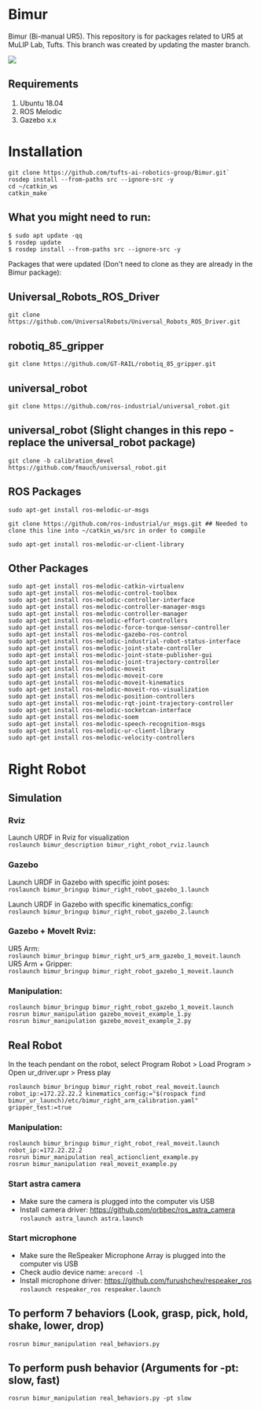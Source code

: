 # Bimur
Bimur (Bi-manual UR5). This repository is for packages related to UR5 at MuLIP Lab, Tufts. This branch was created by updating the master branch. 

<img src="pics/Bimur.png" align="middle">

## Requirements

1. Ubuntu 18.04
2. ROS Melodic
3. Gazebo x.x

# Installation
```
git clone https://github.com/tufts-ai-robotics-group/Bimur.git`
rosdep install --from-paths src --ignore-src -y
cd ~/catkin_ws
catkin_make

```

## What you might need to run:
```
$ sudo apt update -qq
$ rosdep update
$ rosdep install --from-paths src --ignore-src -y
```

Packages that were updated (Don't need to clone as they are already in the Bimur package): 

## Universal_Robots_ROS_Driver
```
git clone https://github.com/UniversalRobots/Universal_Robots_ROS_Driver.git
```

## robotiq_85_gripper  
```
git clone https://github.com/GT-RAIL/robotiq_85_gripper.git
```

## universal_robot
```
git clone https://github.com/ros-industrial/universal_robot.git
```

## universal_robot (Slight changes in this repo - replace the universal_robot package)
```
git clone -b calibration_devel https://github.com/fmauch/universal_robot.git 
```


## ROS Packages
```
sudo apt-get install ros-melodic-ur-msgs

git clone https://github.com/ros-industrial/ur_msgs.git ## Needed to clone this line into ~/catkin_ws/src in order to compile

sudo apt-get install ros-melodic-ur-client-library 

```

## Other Packages
```
sudo apt-get install ros-melodic-catkin-virtualenv
sudo apt-get install ros-melodic-control-toolbox
sudo apt-get install ros-melodic-controller-interface
sudo apt-get install ros-melodic-controller-manager-msgs
sudo apt-get install ros-melodic-controller-manager
sudo apt-get install ros-melodic-effort-controllers
sudo apt-get install ros-melodic-force-torque-sensor-controller
sudo apt-get install ros-melodic-gazebo-ros-control
sudo apt-get install ros-melodic-industrial-robot-status-interface
sudo apt-get install ros-melodic-joint-state-controller
sudo apt-get install ros-melodic-joint-state-publisher-gui
sudo apt-get install ros-melodic-joint-trajectory-controller
sudo apt-get install ros-melodic-moveit
sudo apt-get install ros-melodic-moveit-core
sudo apt-get install ros-melodic-moveit-kinematics
sudo apt-get install ros-melodic-moveit-ros-visualization
sudo apt-get install ros-melodic-position-controllers
sudo apt-get install ros-melodic-rqt-joint-trajectory-controller
sudo apt-get install ros-melodic-socketcan-interface
sudo apt-get install ros-melodic-soem
sudo apt-get install ros-melodic-speech-recognition-msgs
sudo apt-get install ros-melodic-ur-client-library
sudo apt-get install ros-melodic-velocity-controllers

```



# Right Robot

## Simulation

### Rviz
Launch URDF in Rviz for visualization <br>
`roslaunch bimur_description bimur_right_robot_rviz.launch`

### Gazebo
Launch URDF in Gazebo with specific joint poses: <br>
`roslaunch bimur_bringup bimur_right_robot_gazebo_1.launch`

Launch URDF in Gazebo with specific kinematics_config: <br>
`roslaunch bimur_bringup bimur_right_robot_gazebo_2.launch`

### Gazebo + MoveIt Rviz:
UR5 Arm: <br>
`roslaunch bimur_bringup bimur_right_ur5_arm_gazebo_1_moveit.launch` <br>
UR5 Arm + Gripper: <br>
`roslaunch bimur_bringup bimur_right_robot_gazebo_1_moveit.launch`

### Manipulation:
```
roslaunch bimur_bringup bimur_right_robot_gazebo_1_moveit.launch
rosrun bimur_manipulation gazebo_moveit_example_1.py
rosrun bimur_manipulation gazebo_moveit_example_2.py
```

## Real Robot

In the teach pendant on the robot, select Program Robot > Load Program > Open ur_driver.upr > Press play <br>

`roslaunch bimur_bringup bimur_right_robot_real_moveit.launch robot_ip:=172.22.22.2 kinematics_config:="$(rospack find bimur_ur_launch)/etc/bimur_right_arm_calibration.yaml" gripper_test:=true`

### Manipulation:
```
roslaunch bimur_bringup bimur_right_robot_real_moveit.launch robot_ip:=172.22.22.2
rosrun bimur_manipulation real_actionclient_example.py
rosrun bimur_manipulation real_moveit_example.py
```

### Start astra camera
- Make sure the camera is plugged into the computer vis USB <br>
- Install camera driver: https://github.com/orbbec/ros_astra_camera <br>
`roslaunch astra_launch astra.launch`

### Start microphone
- Make sure the ReSpeaker Microphone Array is plugged into the computer vis USB <br>
- Check audio device name: `arecord -l` <br>
- Install microphone driver: https://github.com/furushchev/respeaker_ros <br>
`roslaunch respeaker_ros respeaker.launch`

## To perform 7 behaviors (Look, grasp, pick, hold, shake, lower, drop)
`rosrun bimur_manipulation real_behaviors.py`

## To perform push behavior (Arguments for -pt: slow, fast)
`rosrun bimur_manipulation real_behaviors.py -pt slow`
